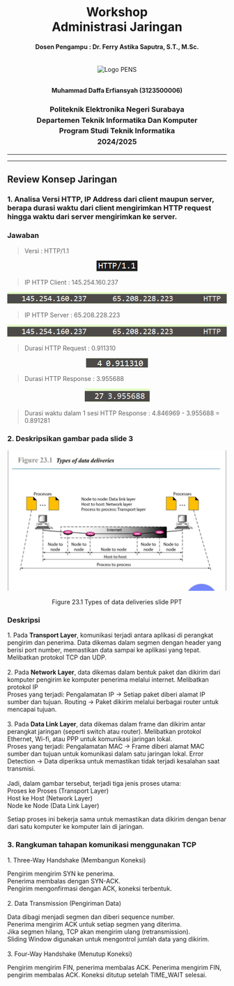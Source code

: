 <div align="center">
  <h1 style="text-align: center;font-weight: bold">Workshop<br>Administrasi Jaringan</h1>
  <h4 style="text-align: center;">Dosen Pengampu : Dr. Ferry Astika Saputra, S.T., M.Sc.</h4>
</div>
<br />
<div align="center">
  <img src="https://upload.wikimedia.org/wikipedia/id/4/44/Logo_PENS.png" alt="Logo PENS">
  <br>
  <br>
  <p style="text-align: center;">
    <strong>Muhammad Daffa Erfiansyah (3123500006)</strong><br>
  </p>

<h3 style="text-align: center;line-height: 1.5">Politeknik Elektronika Negeri Surabaya<br>Departemen Teknik Informatika Dan Komputer<br>Program Studi Teknik Informatika<br>2024/2025</h3>
  <hr><hr>
</div>

## Review Konsep Jaringan

### 1. Analisa Versi HTTP, IP Address dari client maupun server, berapa durasi waktu dari client mengirimkan HTTP request hingga waktu dari server mengirimkan ke server.

### Jawaban
<div>
<p>

>Versi : HTTP/1.1<br>
<div align="center">

![Image](Assets/IMG03.png)

</div>

>IP HTTP Client : 145.254.160.237<br>

<div align="center">

![Image ](Assets/IMG02.png)


</div>

>IP HTTP Server : 65.208.228.223
<div align="center">


![Image ](Assets/IMG02.png)


</div>

>Durasi HTTP Request : 0.911310<br>
<div align="center">

![Image ](Assets/IMG04.png)

</div>

>Durasi HTTP Response : 3.955688<br>
<div align="center">

![Image ](Assets/IMG05.png)

</div>

>Durasi waktu dalam 1 sesi HTTP Response : 4.846969 - 3.955688 = 0.891281

</p>
</div>

### 2. Deskripsikan gambar pada slide 3

<div align="center">

![Image ](Assets/IMG01.jpg)

<p>Figure 23.1 Types of data deliveries slide PPT</p>
</div>

### Deskripsi
<div>
  <p>
1. Pada <b>Transport Layer</b>, komunikasi terjadi antara aplikasi di perangkat pengirim dan penerima. Data dikemas dalam segmen dengan header yang berisi port number, memastikan data sampai ke aplikasi yang tepat. Melibatkan protokol TCP dan UDP.
<br>
<br>
2. Pada <b>Network Layer</b>, data dikemas dalam bentuk paket dan dikirim dari komputer pengirim ke komputer penerima melalui internet. Melibatkan protokol IP<br>Proses yang terjadi:
Pengalamatan IP → Setiap paket diberi alamat IP sumber dan tujuan.
Routing → Paket dikirim melalui berbagai router untuk mencapai tujuan.
<br>
<br>
3. Pada <b>Data Link Layer</b>, data dikemas dalam frame dan dikirim antar perangkat jaringan (seperti switch atau router). Melibatkan protokol Ethernet, Wi-fi, atau PPP untuk komunikasi jaringan lokal. <br>
Proses yang terjadi:
Pengalamatan MAC → Frame diberi alamat MAC sumber dan tujuan untuk komunikasi dalam satu jaringan lokal.
Error Detection → Data diperiksa untuk memastikan tidak terjadi kesalahan saat transmisi.
<br>
<br>
Jadi, dalam gambar tersebut, terjadi tiga jenis proses utama:
<br>Proses ke Proses (Transport Layer)
<br>Host ke Host (Network Layer)
<br>Node ke Node (Data Link Layer)

Setiap proses ini bekerja sama untuk memastikan data dikirim dengan benar dari satu komputer ke komputer lain di jaringan.

  </p>
</div>

### 3. Rangkuman tahapan komunikasi menggunakan TCP
<div>
  <p>
  1. Three-Way Handshake (Membangun Koneksi)

Pengirim mengirim SYN ke penerima.
<br>Penerima membalas dengan SYN-ACK.
<br>Pengirim mengonfirmasi dengan ACK, koneksi terbentuk.
<br>
<br>
2. Data Transmission (Pengiriman Data)

Data dibagi menjadi segmen dan diberi sequence number.
<br>
Penerima mengirim ACK untuk setiap segmen yang diterima.
<br>
Jika segmen hilang, TCP akan mengirim ulang (retransmission).
<br>
Sliding Window digunakan untuk mengontrol jumlah data yang dikirim.
<br>
<br>
3. Four-Way Handshake (Menutup Koneksi)

Pengirim mengirim FIN, penerima membalas ACK.
Penerima mengirim FIN, pengirim membalas ACK.
Koneksi ditutup setelah TIME_WAIT selesai.


  </p>
</div>


